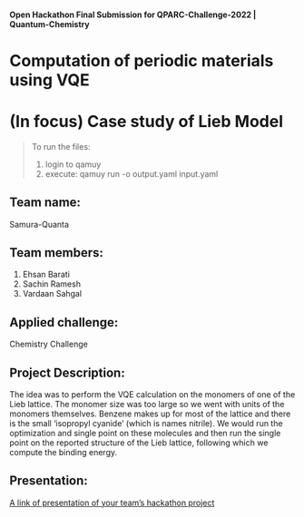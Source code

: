 #### Open Hackathon Final Submission for QPARC-Challenge-2022 | Quantum-Chemistry

# Computation of periodic materials using VQE
# (In focus) Case study of Lieb Model

> To run the files:
> 1. login to qamuy
> 2. execute: qamuy run -o output.yaml input.yaml

## Team name:
Samura-Quanta

## Team members:
1. Ehsan Barati
2. Sachin Ramesh 
3. Vardaan Sahgal 

## Applied challenge:
Chemistry Challenge

## Project Description:
The idea was to perform the VQE calculation on the monomers of one of the Lieb lattice. The monomer size was too large so we went with units of the monomers themselves. Benzene makes up for most of the lattice and there is the small ‘isopropyl cyanide’ (which is names nitrile). We would run the optimization and single point on these molecules and then run the single point on the reported structure of the Lieb lattice, following which we compute the binding energy.

## Presentation:
[A link of presentation of your team’s hackathon project](https://docs.google.com/presentation/d/1ob_HsXh8uv0uTQEB3BnR67Nwv5oZeNjrl_mGCy8o6SI/edit?usp=sharing)
